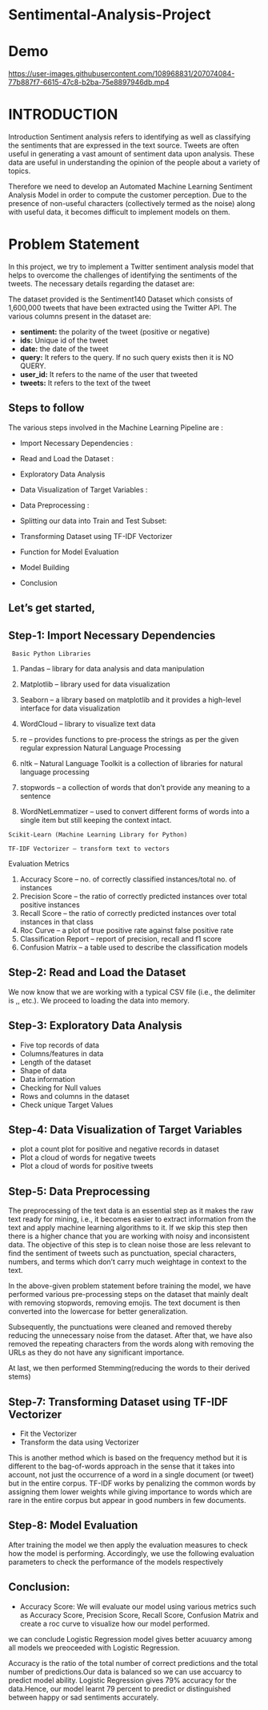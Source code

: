 # **Sentimental-Analysis-Project**

# Demo



https://user-images.githubusercontent.com/108968831/207074084-77b887f7-6615-47c8-b2ba-75e8897946db.mp4




# INTRODUCTION


Introduction
Sentiment analysis refers to identifying as well as classifying the sentiments that are expressed in the text source. Tweets are often useful in generating a vast amount of sentiment data upon analysis. These data are useful in understanding the opinion of the people about a variety of topics.

Therefore we need to develop an Automated Machine Learning Sentiment Analysis Model in order to compute the customer perception. Due to the presence of non-useful characters (collectively termed as the noise) along with useful data, it becomes difficult to implement models on them.

# Problem Statement
In this project, we try to implement a Twitter sentiment analysis model that helps to overcome the challenges of identifying the sentiments of the tweets. The necessary details regarding the dataset are:

The dataset provided is the Sentiment140 Dataset which consists of 1,600,000 tweets that have been extracted using the Twitter API. The various columns present in the dataset are:

- **sentiment:** the polarity of the tweet (positive or negative)
- **ids:** Unique id of the tweet
- **date:** the date of the tweet
- **query:** It refers to the query. If no such query exists then it is NO QUERY.
- **user_id:** It refers to the name of the user that tweeted
- **tweets:** It refers to the text of the tweet
## Steps to follow

The various steps involved in the Machine Learning Pipeline are :

- Import Necessary Dependencies :
- Read and Load the Dataset :
- Exploratory Data Analysis
- Data Visualization of Target Variables :
  
- Data Preprocessing : 

- Splitting our data into Train and Test Subset:
- Transforming Dataset using TF-IDF Vectorizer
- Function for Model Evaluation
- Model Building
- Conclusion
## Let’s get started, 

## Step-1: Import Necessary Dependencies
     Basic Python Libraries

  1. Pandas – library for data analysis and data manipulation
  2. Matplotlib – library used for data visualization
  3. Seaborn – a library based on matplotlib and it provides a high-level interface for data visualization
  4. WordCloud – library to visualize text data
  5. re – provides functions to pre-process the strings as per the given regular expression
    Natural Language Processing

  1. nltk – Natural Language Toolkit is a collection of libraries for natural language processing
  2. stopwords – a collection of words that don’t provide any meaning to a sentence
  3. WordNetLemmatizer – used to convert different forms of words into a single item but still keeping the context intact.
  
    Scikit-Learn (Machine Learning Library for Python)

    TF-IDF Vectorizer – transform text to vectors

  
  Evaluation Metrics

  1. Accuracy Score – no. of correctly classified instances/total no. of instances
  2. Precision Score – the ratio of correctly predicted instances over total positive instances
  3. Recall Score – the ratio of correctly predicted instances over total instances in that class
  4. Roc Curve – a plot of true positive rate against false positive rate
  5. Classification Report – report of precision, recall and f1 score
  6. Confusion Matrix – a table used to describe the classification models

## Step-2: Read and Load the Dataset

We now know that we are working with a typical CSV file (i.e., the delimiter is ,, etc.). We proceed to loading the data into memory.

## Step-3: Exploratory Data Analysis 
- Five top records of data
- Columns/features in data
- Length of the dataset
- Shape of data
- Data information
- Checking for Null values
- Rows and columns in the dataset
- Check unique Target Values

## Step-4: Data Visualization of Target Variables
- plot a count plot for positive and negative records in dataset
- Plot a cloud of words for negative tweets
- Plot a cloud of words for positive tweets

## Step-5: Data Preprocessing 
The preprocessing of the text data is an essential step as it makes the raw text ready for mining, i.e., it becomes easier to extract information from the text and apply machine learning algorithms to it. If we skip this step then there is a higher chance that you are working with noisy and inconsistent data. The objective of this step is to clean noise those are less relevant to find the sentiment of tweets such as punctuation, special characters, numbers, and terms which don’t carry much weightage in context to the text.

In the above-given problem statement before training the model, we have performed various pre-processing steps on the dataset that mainly dealt with removing stopwords, removing emojis. The text document is then converted into the lowercase for better generalization.

Subsequently, the punctuations were cleaned and removed thereby reducing the unnecessary noise from the dataset. After that, we have also removed the repeating characters from the words along with removing the URLs as they do not have any significant importance.

At last, we then performed Stemming(reducing the words to their derived stems) 

## Step-7: Transforming Dataset using TF-IDF Vectorizer
- Fit the Vectorizer 
- Transform the data using Vectorizer

This is another method which is based on the frequency method but it is different to the bag-of-words approach in the sense that it takes into account, not just the occurrence of a word in a single document (or tweet) but in the entire corpus.
TF-IDF works by penalizing the common words by assigning them lower weights while giving importance to words which are rare in the entire corpus but appear in good numbers in few documents.

## Step-8: Model Evaluation
After training the model we then apply the evaluation measures to check how the model is performing. Accordingly, we use the following evaluation parameters to check the performance of the models respectively

## Conclusion:
- Accuracy Score:
We will evaluate our model using various metrics such as Accuracy Score, Precision Score, Recall Score, Confusion Matrix and create a roc curve to visualize how our model performed.

we can conclude Logistic Regression model gives better acuuarcy among all models we preoceeded with Logistic Regression.

Accuracy is the ratio of the total number of correct predictions and the total number of predictions.Our data is balanced so we can use accuarcy to predict model ability. Logistic Regression gives 79% accuracy for the data.Hence, our model learnt 79 percent to predict or distinguished between happy or sad sentiments accurately.






